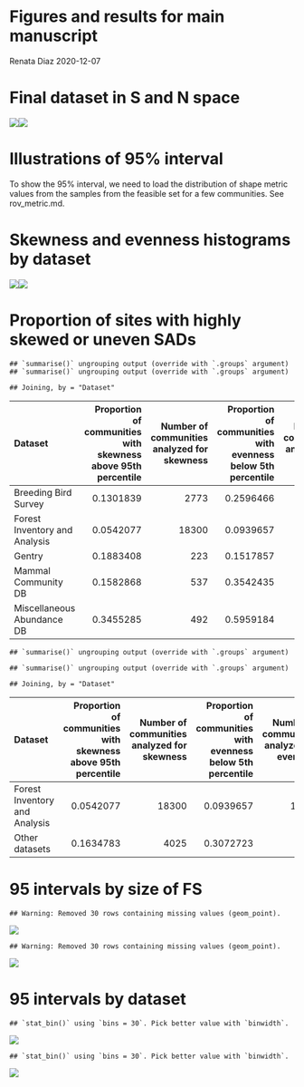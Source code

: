 Figures and results for main manuscript
================
Renata Diaz
2020-12-07

# Final dataset in S and N space

![](manuscript_main_files/figure-gfm/final%20dataset%20s%20and%20n%20space-1.png)<!-- -->![](manuscript_main_files/figure-gfm/final%20dataset%20s%20and%20n%20space-2.png)<!-- -->

# Illustrations of 95% interval

To show the 95% interval, we need to load the distribution of shape
metric values from the samples from the feasible set for a few
communities. See rov\_metric.md.

# Skewness and evenness histograms by dataset

![](manuscript_main_files/figure-gfm/first%20hists-1.png)<!-- -->![](manuscript_main_files/figure-gfm/first%20hists-2.png)<!-- -->

# Proportion of sites with highly skewed or uneven SADs

    ## `summarise()` ungrouping output (override with `.groups` argument)
    ## `summarise()` ungrouping output (override with `.groups` argument)

    ## Joining, by = "Dataset"

<div class="kable-table">

| Dataset                       | Proportion of communities with skewness above 95th percentile | Number of communities analyzed for skewness | Proportion of communities with evenness below 5th percentile | Number of communities analyzed for evenness |
| :---------------------------- | ------------------------------------------------------------: | ------------------------------------------: | -----------------------------------------------------------: | ------------------------------------------: |
| Breeding Bird Survey          |                                                     0.1301839 |                                        2773 |                                                    0.2596466 |                                        2773 |
| Forest Inventory and Analysis |                                                     0.0542077 |                                       18300 |                                                    0.0939657 |                                       18113 |
| Gentry                        |                                                     0.1883408 |                                         223 |                                                    0.1517857 |                                         224 |
| Mammal Community DB           |                                                     0.1582868 |                                         537 |                                                    0.3542435 |                                         542 |
| Miscellaneous Abundance DB    |                                                     0.3455285 |                                         492 |                                                    0.5959184 |                                         490 |

</div>

    ## `summarise()` ungrouping output (override with `.groups` argument)

    ## `summarise()` ungrouping output (override with `.groups` argument)

    ## Joining, by = "Dataset"

<div class="kable-table">

| Dataset                       | Proportion of communities with skewness above 95th percentile | Number of communities analyzed for skewness | Proportion of communities with evenness below 5th percentile | Number of communities analyzed for evenness |
| :---------------------------- | ------------------------------------------------------------: | ------------------------------------------: | -----------------------------------------------------------: | ------------------------------------------: |
| Forest Inventory and Analysis |                                                     0.0542077 |                                       18300 |                                                    0.0939657 |                                       18113 |
| Other datasets                |                                                     0.1634783 |                                        4025 |                                                    0.3072723 |                                        4029 |

</div>

# 95 intervals by size of FS

    ## Warning: Removed 30 rows containing missing values (geom_point).

![](manuscript_main_files/figure-gfm/95%20intervals-1.png)<!-- -->

    ## Warning: Removed 30 rows containing missing values (geom_point).

![](manuscript_main_files/figure-gfm/95%20intervals-2.png)<!-- -->

# 95 intervals by dataset

    ## `stat_bin()` using `bins = 30`. Pick better value with `binwidth`.

![](manuscript_main_files/figure-gfm/unnamed-chunk-1-1.png)<!-- -->

    ## `stat_bin()` using `bins = 30`. Pick better value with `binwidth`.

![](manuscript_main_files/figure-gfm/unnamed-chunk-1-2.png)<!-- -->

